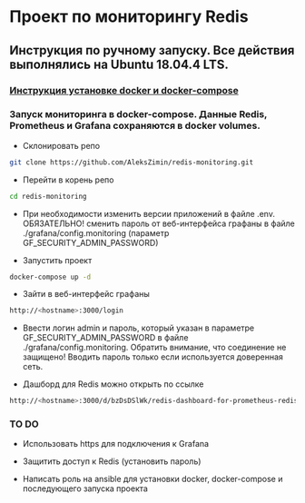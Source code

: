 # Проект по мониторингу Redis

## Инструкция по ручному запуску. Все действия выполнялись на Ubuntu 18.04.4 LTS.

### [Инструкция установке docker и docker-compose](docs/docker-install.md)

### Запуск мониторинга в docker-compose. Данные Redis, Prometheus и Grafana сохраняются в docker volumes.

- Склонировать репо

```bash
git clone https://github.com/AleksZimin/redis-monitoring.git
```

- Перейти в корень репо

```bash
cd redis-monitoring
```

- При необходимости изменить версии приложений в файле .env. ОБЯЗАТЕЛЬНО! сменить пароль от веб-интерфейса графаны в файле ./grafana/config.monitoring (параметр GF_SECURITY_ADMIN_PASSWORD)

- Запустить проект

```bash
docker-compose up -d
```

- Зайти в веб-интерфейс графаны

```bash
http://<hostname>:3000/login
```

- Ввести логин admin и пароль, который указан в параметре GF_SECURITY_ADMIN_PASSWORD в файле ./grafana/config.monitoring. Обратить внимание, что соединение не защищено! Вводить пароль только если используется доверенная сеть.


- Дашборд для Redis можно открыть по ссылке

```bash
http://<hostname>:3000/d/bzDsDSlWk/redis-dashboard-for-prometheus-redis-exporter-1-x?orgId=1&refresh=30s
```

### TO DO

- Использовать https для подключения к Grafana

- Защитить доступ к Redis (установить пароль)

- Написать роль на ansible для установки docker, docker-compose и последующего запуска проекта
